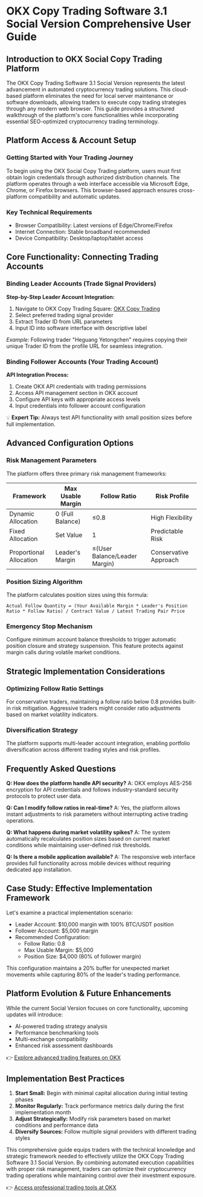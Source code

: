 # OKX Copy Trading Software 3.1 Social Version Comprehensive User Guide

## Introduction to OKX Social Copy Trading Platform

The OKX Copy Trading Software 3.1 Social Version represents the latest advancement in automated cryptocurrency trading solutions. This cloud-based platform eliminates the need for local server maintenance or software downloads, allowing traders to execute copy trading strategies through any modern web browser. This guide provides a structured walkthrough of the platform's core functionalities while incorporating essential SEO-optimized cryptocurrency trading terminology.

## Platform Access & Account Setup

### Getting Started with Your Trading Journey
To begin using the OKX Social Copy Trading platform, users must first obtain login credentials through authorized distribution channels. The platform operates through a web interface accessible via Microsoft Edge, Chrome, or Firefox browsers. This browser-based approach ensures cross-platform compatibility and automatic updates.

### Key Technical Requirements
- Browser Compatibility: Latest versions of Edge/Chrome/Firefox
- Internet Connection: Stable broadband recommended
- Device Compatibility: Desktop/laptop/tablet access

## Core Functionality: Connecting Trading Accounts

### Binding Leader Accounts (Trade Signal Providers)

**Step-by-Step Leader Account Integration:**
1. Navigate to OKX Copy Trading Square: [OKX Copy Trading](https://bit.ly/okx-bonuscn/copy-trading)
2. Select preferred trading signal provider
3. Extract Trader ID from URL parameters
4. Input ID into software interface with descriptive label

*Example:* Following trader "Heguang Yetongchen" requires copying their unique Trader ID from the profile URL for seamless integration.

### Binding Follower Accounts (Your Trading Account)

**API Integration Process:**
1. Create OKX API credentials with trading permissions
2. Access API management section in OKX account
3. Configure API keys with appropriate access levels
4. Input credentials into follower account configuration

💡 **Expert Tip:** Always test API functionality with small position sizes before full implementation.

## Advanced Configuration Options

### Risk Management Parameters

The platform offers three primary risk management frameworks:

| Framework | Max Usable Margin | Follow Ratio | Risk Profile |
|----------|-------------------|--------------|--------------|
| Dynamic Allocation | 0 (Full Balance) | ≤0.8 | High Flexibility |
| Fixed Allocation | Set Value | 1 | Predictable Risk |
| Proportional Allocation | Leader's Margin | ≤(User Balance/Leader Margin) | Conservative Approach |

### Position Sizing Algorithm

The platform calculates position sizes using this formula:
```
Actual Follow Quantity = (Your Available Margin * Leader's Position Ratio * Follow Ratio) / Contract Value / Latest Trading Pair Price
```

### Emergency Stop Mechanism
Configure minimum account balance thresholds to trigger automatic position closure and strategy suspension. This feature protects against margin calls during volatile market conditions.

## Strategic Implementation Considerations

### Optimizing Follow Ratio Settings
For conservative traders, maintaining a follow ratio below 0.8 provides built-in risk mitigation. Aggressive traders might consider ratio adjustments based on market volatility indicators.

### Diversification Strategy
The platform supports multi-leader account integration, enabling portfolio diversification across different trading styles and risk profiles.

## Frequently Asked Questions

**Q: How does the platform handle API security?**
A: OKX employs AES-256 encryption for API credentials and follows industry-standard security protocols to protect user data.

**Q: Can I modify follow ratios in real-time?**
A: Yes, the platform allows instant adjustments to risk parameters without interrupting active trading operations.

**Q: What happens during market volatility spikes?**
A: The system automatically recalculates position sizes based on current market conditions while maintaining user-defined risk thresholds.

**Q: Is there a mobile application available?**
A: The responsive web interface provides full functionality across mobile devices without requiring dedicated app installation.

## Case Study: Effective Implementation Framework

Let's examine a practical implementation scenario:
- Leader Account: $10,000 margin with 100% BTC/USDT position
- Follower Account: $5,000 margin
- Recommended Configuration: 
  - Follow Ratio: 0.8
  - Max Usable Margin: $5,000
  - Position Size: $4,000 (80% of follower margin)

This configuration maintains a 20% buffer for unexpected market movements while capturing 80% of the leader's trading performance.

## Platform Evolution & Future Enhancements

While the current Social Version focuses on core functionality, upcoming updates will introduce:
- AI-powered trading strategy analysis
- Performance benchmarking tools
- Multi-exchange compatibility
- Enhanced risk assessment dashboards

👉 [Explore advanced trading features on OKX](https://bit.ly/okx-bonus)

## Implementation Best Practices

1. **Start Small:** Begin with minimal capital allocation during initial testing phases
2. **Monitor Regularly:** Track performance metrics daily during the first implementation month
3. **Adjust Strategically:** Modify risk parameters based on market conditions and performance data
4. **Diversify Sources:** Follow multiple signal providers with different trading styles

This comprehensive guide equips traders with the technical knowledge and strategic framework needed to effectively utilize the OKX Copy Trading Software 3.1 Social Version. By combining automated execution capabilities with proper risk management, traders can optimize their cryptocurrency trading operations while maintaining control over their investment exposure.

👉 [Access professional trading tools at OKX](https://bit.ly/okx-bonus)